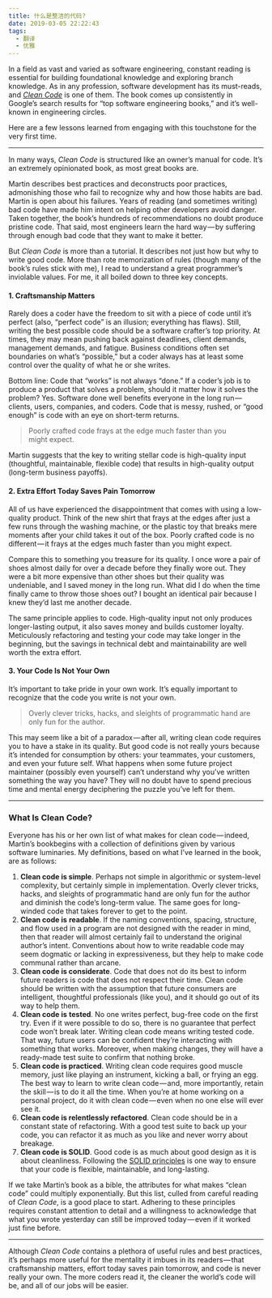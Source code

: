```yaml
---
title: 什么是整洁的代码?
date: 2019-03-05 22:22:43
tags:
  - 翻译
  - 优雅
---
```


In a field as vast and varied as software engineering, constant reading is essential for building foundational knowledge and exploring branch knowledge. As in any profession, software development has its must-reads, and [*Clean Code*](https://www.amazon.com/gp/product/B001GSTOAM/ref=dbs_a_def_rwt_hsch_vapi_taft_p1_i0) is one of them. The book comes up consistently in Google’s search results for “top software engineering books,” and it’s well-known in engineering circles.

Here are a few lessons learned from engaging with this touchstone for the very first time.

* * *

In many ways, *Clean Code* is structured like an owner’s manual for code. It’s an extremely opinionated book, as most great books are.

Martin describes best practices and deconstructs poor practices, admonishing those who fail to recognize why and how those habits are bad. Martin is open about his failures. Years of reading (and sometimes writing) bad code have made him intent on helping other developers avoid danger. Taken together, the book’s hundreds of recommendations no doubt produce pristine code. That said, most engineers learn the hard way — by suffering through enough bad code that they want to make it better.

But *Clean Code* is more than a tutorial. It describes not just how but why to write good code. More than rote memorization of rules (though many of the book’s rules stick with me), I read to understand a great programmer’s inviolable values. For me, it all boiled down to three key concepts.

#### **1\. Craftsmanship Matters**

Rarely does a coder have the freedom to sit with a piece of code until it’s perfect (also, “perfect code” is an illusion; everything has flaws). Still, writing the best possible code should be a software crafter’s top priority. At times, they may mean pushing back against deadlines, client demands, management demands, and fatigue. Business conditions often set boundaries on what’s “possible,” but a coder always has at least some control over the quality of what he or she writes.

Bottom line: Code that “works” is not always “done.” If a coder’s job is to produce a product that solves a problem, should it matter how it solves the problem? Yes. Software done well benefits everyone in the long run — clients, users, companies, and coders. Code that is messy, rushed, or “good enough” is code with an eye on short-term returns.

> Poorly crafted code frays at the edge much faster than you might expect.

Martin suggests that the key to writing stellar code is high-quality input (thoughtful, maintainable, flexible code) that results in high-quality output (long-term business payoffs).

#### **2\. Extra Effort Today Saves Pain Tomorrow**

All of us have experienced the disappointment that comes with using a low-quality product. Think of the new shirt that frays at the edges after just a few runs through the washing machine, or the plastic toy that breaks mere moments after your child takes it out of the box. Poorly crafted code is no different — it frays at the edges much faster than you might expect.

Compare this to something you treasure for its quality. I once wore a pair of shoes almost daily for over a decade before they finally wore out. They were a bit more expensive than other shoes but their quality was undeniable, and I saved money in the long run. What did I do when the time finally came to throw those shoes out? I bought an identical pair because I knew they’d last me another decade.

The same principle applies to code. High-quality input not only produces longer-lasting output, it also saves money and builds customer loyalty. Meticulously refactoring and testing your code may take longer in the beginning, but the savings in technical debt and maintainability are well worth the extra effort.

#### **3\. Your Code Is Not Your Own**

It’s important to take pride in your own work. It’s equally important to recognize that the code you write is not your own.

> Overly clever tricks, hacks, and sleights of programmatic hand are only fun for the author.

This may seem like a bit of a paradox — after all, writing clean code requires you to have a stake in its quality. But good code is not really yours because it’s intended for consumption by others: your teammates, your customers, and even your future self. What happens when some future project maintainer (possibly even yourself) can’t understand why you’ve written something the way you have? They will no doubt have to spend precious time and mental energy deciphering the puzzle you’ve left for them.

* * *

### What Is Clean Code?

Everyone has his or her own list of what makes for clean code — indeed, Martin’s bookbegins with a collection of definitions given by various software luminaries. My definitions, based on what I’ve learned in the book, are as follows:

1.  **Clean code is simple**. Perhaps not simple in algorithmic or system-level complexity, but certainly simple in implementation. Overly clever tricks, hacks, and sleights of programmatic hand are only fun for the author and diminish the code’s long-term value. The same goes for long-winded code that takes forever to get to the point.
2.  **Clean code is** **readable**. If the naming conventions, spacing, structure, and flow used in a program are not designed with the reader in mind, then that reader will almost certainly fail to understand the original author’s intent. Conventions about how to write readable code may seem dogmatic or lacking in expressiveness, but they help to make code communal rather than arcane.
3.  **Clean code is considerate**. Code that does not do its best to inform future readers is code that does not respect their time. Clean code should be written with the assumption that future consumers are intelligent, thoughtful professionals (like you), and it should go out of its way to help them.
4.  **Clean code is** **tested**. No one writes perfect, bug-free code on the first try. Even if it were possible to do so, there is no guarantee that perfect code won’t break later. Writing clean code means writing tested code. That way, future users can be confident they’re interacting with something that works. Moreover, when making changes, they will have a ready-made test suite to confirm that nothing broke.
5.  **Clean code is practiced**. Writing clean code requires good muscle memory, just like playing an instrument, kicking a ball, or frying an egg. The best way to learn to write clean code — and, more importantly, retain the skill — is to do it all the time. When you’re at home working on a personal project, do it with clean code — even when no one else will ever see it.
6.  **Clean code is relentlessly refactored**. Clean code should be in a constant state of refactoring. With a good test suite to back up your code, you can refactor it as much as you like and never worry about breakage.
7.  **Clean code is SOLID**. Good code is as much about good design as it is about cleanliness. Following the [SOLID principles](https://medium.com/@severinperez/writing-flexible-code-with-the-single-responsibility-principle-b71c4f3f883f) is one way to ensure that your code is flexible, maintainable, and long-lasting.

If we take Martin’s book as a bible, the attributes for what makes “clean code” could multiply exponentially. But this list, culled from careful reading of *Clean Code*, is a good place to start. Adhering to these principles requires constant attention to detail and a willingness to acknowledge that what you wrote yesterday can still be improved today — even if it worked just fine before.

* * *

Although *Clean Code* contains a plethora of useful rules and best practices, it’s perhaps more useful for the mentality it imbues in its readers — that craftsmanship matters, effort today saves pain tomorrow, and code is never really your own. The more coders read it, the cleaner the world’s code will be, and all of our jobs will be easier.
